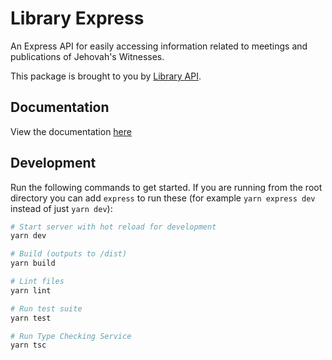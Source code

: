 # Library Express

An Express API for easily accessing information related to meetings and publications of Jehovah's Witnesses.

This package is brought to you by [Library API](../../README.md).

## Documentation

View the documentation [here](https://benshelton.github.io/library-api/express/)

## Development

Run the following commands to get started. If you are running from the root directory you can add `express` to run these (for example `yarn express dev` instead of just `yarn dev`):

```bash
# Start server with hot reload for development
yarn dev

# Build (outputs to /dist)
yarn build

# Lint files
yarn lint

# Run test suite
yarn test

# Run Type Checking Service
yarn tsc
```
